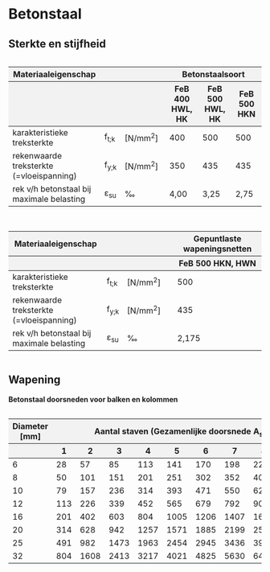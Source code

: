 # Betonstaal

## Sterkte en stijfheid

<div style="max-height: 400px; overflow-y: auto;">
    <table style="width: 100%; border-collapse: collapse;">
        <thead style="position: sticky; top: 0; background-color: #f2f2f2;">
            <tr>
                <th style="width: 200px;">Materiaaleigenschap</th>
                <th></th>
                <th></th>
                <th colspan="3" style="text-align: center;">Betonstaalsoort</th>
            </tr>
            <tr>
                <th></th>
                <th></th>
                <th style="width: 150px;"></th>
                <th style="width: 150px;">FeB 400 HWL, HK</th>
                <th style="width: 150px;">FeB 500 HWL, HK</th>
                <th style="width: 150px;">FeB 500 HKN</th>
            </tr>
        </thead>
        <tbody>
            <tr><td>karakteristieke treksterkte</td><td>f<sub>t;k</sub></td><td>[N/mm<sup>2</sup>]</td><td>400</td><td>500</td><td>500</td></tr>
            <tr><td>rekenwaarde treksterkte (=vloeispanning)</td><td>f<sub>y;k</sub></td><td>[N/mm<sup>2</sup>]</td><td>350</td><td>435</td><td>435</td></tr>
            <tr><td>rek v/h betonstaal bij maximale belasting</td><td>ε<sub>su</sub></td><td>‰</td><td>4,00</td><td>3,25</td><td>2,75</td></tr>
        </tbody>
    </table>
</div>

<br>

<div style="max-height: 400px; overflow-y: auto;">
    <table style="width: 100%; border-collapse: collapse;">
        <thead style="position: sticky; top: 0; background-color: #f2f2f2;">
            <tr>
                <th style="width: 200px;">Materiaaleigenschap</th>
                <th></th>
                <th></th>
                <th>Gepuntlaste wapeningsnetten</th>
            </tr>
            <tr>
                <th></th>
                <th></th>
                <th style="width: 150px;"></th>
                <th style="width: 250px;">FeB 500 HKN, HWN</th>
            </tr>
        </thead>
        <tbody>
            <tr><td>karakteristieke treksterkte</td><td>f<sub>t;k</sub></td><td>[N/mm<sup>2</sup>]</td><td>500</td></tr>
            <tr><td>rekenwaarde treksterkte (=vloeispanning)</td><td>f<sub>y;k</sub></td><td>[N/mm<sup>2</sup>]</td><td>435</td></tr>
            <tr><td>rek v/h betonstaal bij maximale belasting</td><td>ε<sub>su</sub></td><td>‰</td><td>2,175</td></tr>
        </tbody>
    </table>
</div>


## Wapening

**Betonstaal doorsneden voor balken en kolommen**

<div style="max-height: 400px; overflow-y: auto;">
    <table style="width: 100%; border-collapse: collapse;">
        <thead style="position: sticky; top: 0; background-color: #f2f2f2;">
            <tr>
                <th style="width: 150px;">Diameter [mm]</th>
                <th colspan="10" style="text-align: center;">Aantal staven (Gezamenlijke doorsnede A<sub>s</sub> [mm<sup>2</sup>])</th>
            </tr>
            <tr>
                <th></th>
                <th style="width: 80px;">1</th>
                <th style="width: 80px;">2</th>
                <th style="width: 80px;">3</th>
                <th style="width: 80px;">4</th>
                <th style="width: 80px;">5</th>
                <th style="width: 80px;">6</th>
                <th style="width: 80px;">7</th>
                <th style="width: 80px;">8</th>
                <th style="width: 80px;">9</th>
                <th style="width: 80px;">10</th>
            </tr>
        </thead>
        <tbody>
            <tr><td>6</td><td>28</td><td>57</td><td>85</td><td>113</td><td>141</td><td>170</td><td>198</td><td>226</td><td>254</td><td>283</td></tr>
            <tr><td>8</td><td>50</td><td>101</td><td>151</td><td>201</td><td>251</td><td>302</td><td>352</td><td>402</td><td>452</td><td>503</td></tr>
            <tr><td>10</td><td>79</td><td>157</td><td>236</td><td>314</td><td>393</td><td>471</td><td>550</td><td>628</td><td>707</td><td>785</td></tr>
            <tr><td>12</td><td>113</td><td>226</td><td>339</td><td>452</td><td>565</td><td>679</td><td>792</td><td>905</td><td>1018</td><td>1131</td></tr>
            <tr><td>16</td><td>201</td><td>402</td><td>603</td><td>804</td><td>1005</td><td>1206</td><td>1407</td><td>1608</td><td>1810</td><td>2011</td></tr>
            <tr><td>20</td><td>314</td><td>628</td><td>942</td><td>1257</td><td>1571</td><td>1885</td><td>2199</td><td>2513</td><td>2827</td><td>3142</td></tr>
            <tr><td>25</td><td>491</td><td>982</td><td>1473</td><td>1963</td><td>2454</td><td>2945</td><td>3436</td><td>3927</td><td>4418</td><td>4909</td></tr>
            <tr><td>32</td><td>804</td><td>1608</td><td>2413</td><td>3217</td><td>4021</td><td>4825</td><td>5630</td><td>6434</td><td>7238</td><td>8042</td></tr>
        </tbody>
    </table>
</div>

